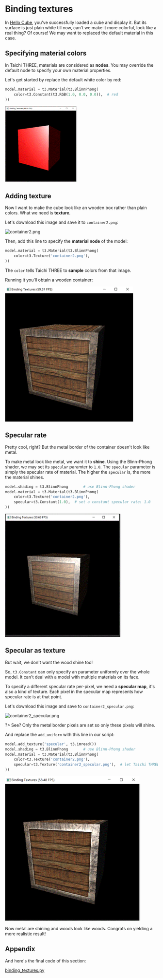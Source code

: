 # Binding textures

In [Hello Cube](hello_cube.md), you've successfully loaded a cube and display it.
But its surface is just plain white till now, can't we make it more colorful, look like a real thing?
Of course! We may want to replaced the default material in this case.

## Specifying material colors

In Taichi THREE, materials are considered as **nodes**. You may override the default node to specify your own material properties.

Let's get started by replace the default white color by red:

```py
model.material = t3.Material(t3.BlinnPhong(
    color=t3.Constant(t3.RGB(1.0, 0.0, 0.0)),  # red
))
```

![3_0](3_0.gif)

## Adding texture

Now I want to make the cube look like an wooden box rather than plain colors. What we need is **texture**.

Let's download this image and save it to `container2.png`:

![container2.png](https://learnopengl.com/img/textures/container2.png)

Then, add this line to specify the **material node** of the model:

```py
model.material = t3.Material(t3.BlinnPhong(
    color=t3.Texture('container2.png'),
))
```

The `color` tells Taichi THREE to **sample** colors from that image.

Running it you'll obtain a wooden container:

![3_1](3_1.gif)

## Specular rate

Pretty cool, right? But the metal border of the container doesn't look like metal.

To make metal look like metal, we want it to **shine**.
Using the Blinn-Phong shader, we may set its `specular` paramter to `1.0`.
The `specular` parameter is simply the specular rate of material.
The higher the `specular` is, the more the material shines.

```py
model.shading = t3.BlinnPhong       # use Blinn-Phong shader
model.material = t3.Material(t3.BlinnPhong(
    color=t3.Texture('container2.png'),
    specular=t3.Constant(1.0),  # set a constant specular rate: 1.0
))
```

![3_2](3_2.gif)

## Specular as texture

But wait, we don't want the wood shine too!

So, `t3.Constant` can only specify an parameter uniformly over the whole model.
It can't deal with a model with multiple materials on its face.

To specify a different specular rate per-pixel, we need a **specular map**, it's also a kind of texture.
Each pixel in the specular map represents how specular rate is at that point.

Let's download this image and save to `container2_specular.png`:

![container2_specular.png](https://learnopengl.com/img/textures/container2_specular.png)

?> See? Only the metal border pixels are set so only these pixels will shine.

And replace the `add_uniform` with this line in our script:

```py
model.add_texture('specular', t3.imread())
model.shading = t3.BlinnPhong       # use Blinn-Phong shader
model.material = t3.Material(t3.BlinnPhong(
    color=t3.Texture('container2.png'),
    specular=t3.Texture('container2_specular.png'),  # let Taichi THREE sample specular from this texture
))
```

![3_3](3_3.gif)

Now metal are shining and woods look like woods.
Congrats on yielding a more realistic result!


## Appendix

And here's the final code of this section:

[binding_textures.py](_media/binding_textures.py ':include :type=code')